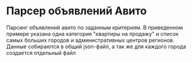 # Парсер объявлений Авито

Парсинг объявлений авито по заданным критериям. В приведенном примере указана одна категория "квартиры на продажу" и список самых больших городов и административных центров регионов. Данные собираются в общий json-файл, а так же для каждого города создается отдельный файл

